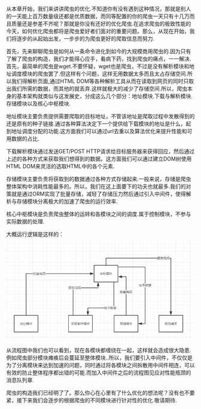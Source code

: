 从本章开始，我们来讲讲爬虫的优化.不知道你有没有遇到这种情况，那就是别人的一天能上百万数量级还都是优质数据，而同等配置的你的爬虫一天只有十几万而且质量还是参差不齐呢？那就是你没有还好的优化爬虫.在追求爬虫的极致性能的今天，如何优化爬虫都将是爬虫爱好者们面对的重要问题。那么，从现在开始，我们将逐步的从起始出发，一步步的为爬虫更好的爬取信息而努力.

首先，先来聊聊爬虫是如何从一条命令进化到如今的大规模商用爬虫的.因为只有了解了爬虫的构造，我们才能得心应手，看病下药，找到爬虫的痛点，一一解决.首先，最简单的爬虫是wget.不要怀疑，wget也是爬虫，不过是没有解析模块和地址调度模块的爬虫罢了.但这样有个问题，这样无用数据太多而且太占存储空间.所以我们得解析页面,通过HTML DOM等各种解析工具从而在读取到网页的同时只取出我们所需的数据，而其他的就丢弃.这样就极大的减少了存储空间.所以，爬虫本身的基本架构就类似与这发展史，分成这么几个部分：地址模块.下载与解析模块.存储模块以及核心中枢模块.

地址模块主要负责提供需要爬取的目标地址，不管该地址是爬取过程中发散得到的还是原有的种子链接.通过各种算法决定下一个提供给下载模块的地址是什么，起到地址调度分配的功能.这方面我们可以通过url去重以及算法优化来提升性能和可用数据的占比.

下载解析模块通过发送GET/POST HTTP请求给目标服务器来获得回应，然后通过上述的各种方式来获取我们想得到的数据。这方面我们可以通过建立DOM树使用HTML DOM来灵活的选取HTML中的各个元素.

存储模块主要负责将获取到的数据通过各种方式存储起来.一般来说，存储是爬虫整体架构中消耗性能最多的。所以，我们在这上面要下的功夫也就最多.我们的对策就是通过ORM实现了批量存储，减轻了存储压力然后通过引入中间件，使得解析与存储模块分离极大的加速了爬虫的运行效率.

核心中枢模块是负责爬虫整体的运转和各模块之间的调度.属于控制模块，不参与实际数据的处理.

大概运行逻辑是这样的：![](/assets/QQ截图20170805001017.png)

从流程图中我们也可以看到，现在各模块都缠绕在一起，这样就会造成很大隐患.例如爬虫部分模块瘫痪后会蔓延至整体模块..所以，我们要引入中间件，不仅仅是为了分离模块来达到加速的问题，同时通过将各模块之间拆散用中间件相连，可以有效的防止整体程序都出错的可能.而加入中间件之后的流程图见应对性能瓶颈的消息队列章.

爬虫的构造我们已经明了了。那么你心在心里有了什么优化的想法呢？没有也不要紧，接下来我们会逐步的根据爬虫的不同模块进行针对性的优化.敬请期待.


